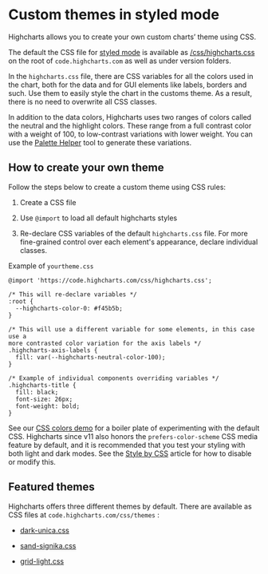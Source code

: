 Custom themes in styled mode
===

Highcharts allows you to create your own custom charts’ theme using CSS.

The default the CSS file for [styled mode](https://www.highcharts.com/docs/chart-design-and-style/style-by-css) is available as [/css/highcharts.css](https://code.highcharts.com/css/highcharts.css) on the root of `code.highcharts.com` as well as under version folders.

In the `highcharts.css` file, there are CSS variables for all the colors used in the chart, both for the data and for GUI elements like labels, borders and such. Use them to easily style the chart in the customs theme. As a result, there is no need to overwrite all CSS classes.

In addition to the data colors, Highcharts uses two ranges of colors called the neutral and the highlight colors. These range from a full contrast color with a weight of 100, to low-contrast variations with lower weight. You can use the [Palette Helper](https://www.highcharts.com/samples/highcharts/css/palette-helper) tool to generate these variations.


How to create your own theme
----------------------------


Follow the steps below to create a custom theme using CSS rules:

1.  Create a CSS file

2.  Use `@import` to load all default highcharts styles

3.  Re-declare CSS variables of the default `highcharts.css` file. For more fine-grained control over each element's appearance, declare individual classes.


Example of `yourtheme.css`


    @import 'https://code.highcharts.com/css/highcharts.css';

    /* This will re-declare variables */
    :root {
      --highcharts-color-0: #f45b5b;
    }

    /* This will use a different variable for some elements, in this case use a
    more contrasted color variation for the axis labels */
    .highcharts-axis-labels {
      fill: var(--highcharts-neutral-color-100);
    }

    /* Example of individual components overriding variables */
    .highcharts-title {
      fill: black;
      font-size: 26px;
      font-weight: bold;
    }

See our [CSS colors demo](https://www.highcharts.com/samples/highcharts/css/colors) for a boiler plate of experimenting with the default CSS. Highcharts since v11 also honors the `prefers-color-scheme` CSS media feature by default, and it is recommended that you test your styling with both light and dark modes. See the [Style by CSS](https://www.highcharts.com/docs/chart-design-and-style/style-by-css) article for how to disable or modify this.


Featured themes
---------------

Highcharts offers three different themes by default. There are available as CSS files at `code.highcharts.com/css/themes` :

*   [dark-unica.css](https://code.highcharts.com/css/themes/dark-unica.css)

*   [sand-signika.css](https://code.highcharts.com/css/themes/sand-signika.css)

*   [grid-light.css](https://code.highcharts.com/css/themes/grid-light.css)



